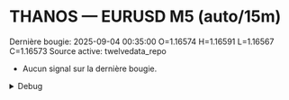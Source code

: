 # THANOS — EURUSD M5 (auto/15m)
Dernière bougie: 2025-09-04 00:35:00  O=1.16574  H=1.16591  L=1.16567  C=1.16573
Source active: twelvedata_repo

- Aucun signal sur la dernière bougie.

<details><summary>Debug</summary>

- TD_API_KEY manquant.

</details>